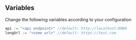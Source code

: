 ## Variables

Change the following variables according to your configuration
```go
api := "<api endpoint>" //default: http://localhost:8080
longUrl := "<some url>" //default: https://test.com
```
